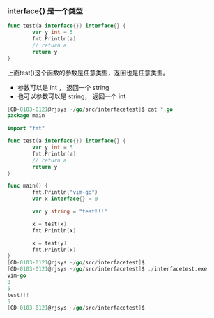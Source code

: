 ### interface{} 是一个类型
```go
func test(a interface{}) interface{} {
        var y int = 5
        fmt.Println(a)
        // return a
        return y
}
```
上面test()这个函数的参数是任意类型，返回也是任意类型。

* 参数可以是 int ， 返回一个 string
* 也可以参数可以是 string， 返回一个 int

```go
[GD-0103-0121@rjsys ~/go/src/interfacetest]$ cat *.go
package main

import "fmt"

func test(a interface{}) interface{} {
        var y int = 5
        fmt.Println(a)
        // return a
        return y
}

func main() {
        fmt.Println("vim-go")
        var x interface{} = 0

        var y string = "test!!!"

        x = test(x)
        fmt.Println(x)

        x = test(y)
        fmt.Println(x)
}
[GD-0103-0121@rjsys ~/go/src/interfacetest]$
[GD-0103-0121@rjsys ~/go/src/interfacetest]$ ./interfacetest.exe
vim-go
0
5
test!!!
5
[GD-0103-0121@rjsys ~/go/src/interfacetest]$

```
